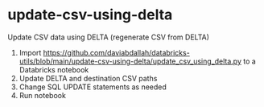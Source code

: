 # update-csv-using-delta

Update CSV data using DELTA (regenerate CSV from DELTA)

1. Import https://github.com/daviabdallah/databricks-utils/blob/main/update-csv-using-delta/update_csv_using_delta.py to a Databricks notebook
2. Update DELTA and destination CSV paths
3. Change SQL UPDATE statements as needed
4. Run notebook
